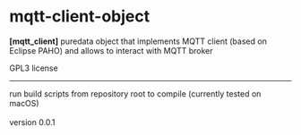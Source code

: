 # mqtt-client-object

**[mqtt_client]** puredata object that implements MQTT client (based on Eclipse PAHO) and allows to interact with MQTT broker

GPL3 license

---
run build scripts from repository root to compile (currently tested on macOS)<br>
<br>
version 0.0.1
